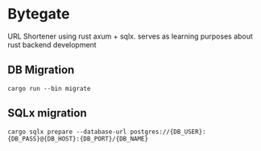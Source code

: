 # Bytegate
URL Shortener using rust axum + sqlx. 
serves as learning purposes about rust backend development

## DB Migration

`cargo run --bin migrate`

## SQLx migration
`cargo sqlx prepare --database-url postgres://{DB_USER}:{DB_PASS}@{DB_HOST}:{DB_PORT}/{DB_NAME}`
